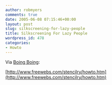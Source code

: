 ```yaml
---
author: robmyers
comments: true
date: 2005-06-08 07:15:46+00:00
layout: post
slug: silkscreening-for-lazy-people
title: Silkscreening For Lazy People
wordpress_id: 478
categories:
- Howto
---
```


  
Via [Boing Boing](http://www.boingboing.net/2005/06/07/silkscreening_for_la.html):  


  
[http://www.freewebs.com/stencilry/howto.htm](http://www.freewebs.com/stencilry/howto.htm)  


  


